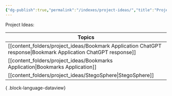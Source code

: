 ```yaml
---
{"dg-publish":true,"permalink":"/indexes/project-ideas/","title":"Project Ideas","tags":["others"],"dgShowToc":true}
---
```


Project Ideas:

| Topics                                                                                                            |
| ----------------------------------------------------------------------------------------------------------------- |
| [[content_folders/project_ideas/Bookmark Application ChatGPT response\|Bookmark Application ChatGPT response]] |
| [[content_folders/project_ideas/Bookmarks Application\|Bookmarks Application]]                                 |
| [[content_folders/project_ideas/StegoSphere\|StegoSphere]]                                                     |

{ .block-language-dataview}